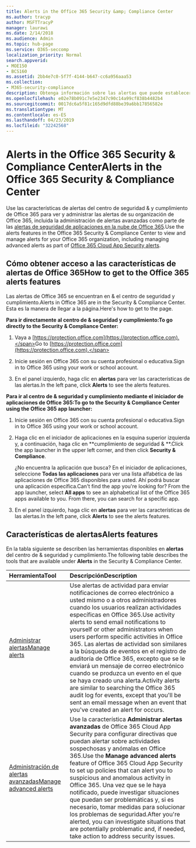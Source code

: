 ```yaml
---
title: Alerts in the Office 365 Security &amp; Compliance Center
ms.author: tracyp
author: MSFTTracyP
manager: laurawi
ms.date: 2/14/2018
ms.audience: Admin
ms.topic: hub-page
ms.service: O365-seccomp
localization_priority: Normal
search.appverid:
- MOE150
- BCS160
ms.assetid: 2bb4e7c0-5f7f-4144-b647-cc6a956aaa53
ms.collection:
- M365-security-compliance
description: Obtenga información sobre las alertas que puede establecer para ayudar con la seguridad en Office 365.
ms.openlocfilehash: e02e78b091c7e5e2347c90c14a99cf838b4482b4
ms.sourcegitcommit: 0017dc6a5f81c165d9dfd88be39a6bb17856582e
ms.translationtype: MT
ms.contentlocale: es-ES
ms.lasthandoff: 04/23/2019
ms.locfileid: "32242568"
---
```

# <a name="alerts-in-the-office-365-security-amp-compliance-center"></a><span data-ttu-id="d3133-103">Alerts in the Office 365 Security &amp; Compliance Center</span><span class="sxs-lookup"><span data-stu-id="d3133-103">Alerts in the Office 365 Security &amp; Compliance Center</span></span>

<span data-ttu-id="d3133-104">Use las características de alertas del centro de seguridad &amp; y cumplimiento de Office 365 para ver y administrar las alertas de su organización de Office 365, incluida la administración de alertas avanzadas como parte de las [alertas de seguridad de aplicaciones en la nube de Office 365](office-365-cas-overview.md).</span><span class="sxs-lookup"><span data-stu-id="d3133-104">Use the alerts features in the Office 365 Security &amp; Compliance Center to view and manage alerts for your Office 365 organization, including managing advanced alerts as part of [Office 365 Cloud App Security alerts](office-365-cas-overview.md).</span></span>
  
## <a name="how-to-get-to-the-office-365-alerts-features"></a><span data-ttu-id="d3133-105">Cómo obtener acceso a las características de alertas de Office 365</span><span class="sxs-lookup"><span data-stu-id="d3133-105">How to get to the Office 365 alerts features</span></span>

<span data-ttu-id="d3133-106">Las alertas de Office 365 se encuentran en &amp; el centro de seguridad y cumplimiento.</span><span class="sxs-lookup"><span data-stu-id="d3133-106">Alerts in Office 365 are in the Security &amp; Compliance Center.</span></span> <span data-ttu-id="d3133-107">Esta es la manera de llegar a la página.</span><span class="sxs-lookup"><span data-stu-id="d3133-107">Here's how to get to the page.</span></span>
  
 <span data-ttu-id="d3133-108">**Para ir directamente al centro de &amp; seguridad y cumplimiento:**</span><span class="sxs-lookup"><span data-stu-id="d3133-108">**To go directly to the Security &amp; Compliance Center:**</span></span>
  
1. <span data-ttu-id="d3133-109">Vaya a [https://protection.office.com](https://protection.office.com).</span><span class="sxs-lookup"><span data-stu-id="d3133-109">Go to [https://protection.office.com](https://protection.office.com).</span></span>
    
2. <span data-ttu-id="d3133-110">Inicie sesión en Office 365 con su cuenta profesional o educativa.</span><span class="sxs-lookup"><span data-stu-id="d3133-110">Sign in to Office 365 using your work or school account.</span></span> 
    
3. <span data-ttu-id="d3133-111">En el panel izquierdo, haga clic en **alertas** para ver las características de las alertas.</span><span class="sxs-lookup"><span data-stu-id="d3133-111">In the left pane, click **Alerts** to see the alerts features.</span></span> 
    
 <span data-ttu-id="d3133-112">**Para ir al centro de &amp; seguridad y cumplimiento mediante el iniciador de aplicaciones de Office 365:**</span><span class="sxs-lookup"><span data-stu-id="d3133-112">**To go to the Security &amp; Compliance Center using the Office 365 app launcher:**</span></span>
  
1. <span data-ttu-id="d3133-113">Inicie sesión en Office 365 con su cuenta profesional o educativa.</span><span class="sxs-lookup"><span data-stu-id="d3133-113">Sign in to Office 365 using your work or school account.</span></span> 
    
2. <span data-ttu-id="d3133-114">Haga clic en el iniciador de aplicaciones en la esquina superior izquierda y, a continuación, haga clic en \*\*cumplimiento de seguridad &amp; \*\*.</span><span class="sxs-lookup"><span data-stu-id="d3133-114">Click the app launcher  in the upper left corner, and then click **Security &amp; Compliance**.</span></span>
    
    <span data-ttu-id="d3133-p102">¿No encuentra la aplicación que busca? En el iniciador de aplicaciones, seleccione **Todas las aplicaciones** para ver una lista alfabética de las aplicaciones de Office 365 disponibles para usted. Ahí podrá buscar una aplicación específica.</span><span class="sxs-lookup"><span data-stu-id="d3133-p102">Can't find the app you're looking for? From the app launcher, select **All apps** to see an alphabetical list of the Office 365 apps available to you. From there, you can search for a specific app.</span></span> 
    
3. <span data-ttu-id="d3133-118">En el panel izquierdo, haga clic en **alertas** para ver las características de las alertas.</span><span class="sxs-lookup"><span data-stu-id="d3133-118">In the left pane, click **Alerts** to see the alerts features.</span></span> 
    
## <a name="alerts-features"></a><span data-ttu-id="d3133-119">Características de alertas</span><span class="sxs-lookup"><span data-stu-id="d3133-119">Alerts features</span></span>

<span data-ttu-id="d3133-120">En la tabla siguiente se describen las herramientas disponibles en **alertas** del centro de &amp; seguridad y cumplimiento.</span><span class="sxs-lookup"><span data-stu-id="d3133-120">The following table describes the tools that are available under **Alerts** in the Security &amp; Compliance Center.</span></span> 
  
|<span data-ttu-id="d3133-121">**Herramienta**</span><span class="sxs-lookup"><span data-stu-id="d3133-121">**Tool**</span></span>|<span data-ttu-id="d3133-122">**Descripción**</span><span class="sxs-lookup"><span data-stu-id="d3133-122">**Description**</span></span>|
|:-----|:-----|
|[<span data-ttu-id="d3133-123">Administrar alertas</span><span class="sxs-lookup"><span data-stu-id="d3133-123">Manage alerts</span></span>](create-activity-alerts.md) <br/> |<span data-ttu-id="d3133-124">Use alertas de actividad para enviar notificaciones de correo electrónico a usted mismo o a otros administradores cuando los usuarios realizan actividades específicas en Office 365.</span><span class="sxs-lookup"><span data-stu-id="d3133-124">Use activity alerts to send email notifications to yourself or other administrators when users perform specific activities in Office 365.</span></span> <span data-ttu-id="d3133-125">Las alertas de actividad son similares a la búsqueda de eventos en el registro de auditoría de Office 365, excepto que se le enviará un mensaje de correo electrónico cuando se produzca un evento en el que se haya creado una alerta.</span><span class="sxs-lookup"><span data-stu-id="d3133-125">Activity alerts are similar to searching the Office 365 audit log for events, except that you'll be sent an email message when an event that you've created an alert for occurs.</span></span>  <br/> |
|[<span data-ttu-id="d3133-126">Administración de alertas avanzadas</span><span class="sxs-lookup"><span data-stu-id="d3133-126">Manage advanced alerts </span></span>](office-365-cas-overview.md) <br/> |<span data-ttu-id="d3133-127">Use la característica **Administrar alertas avanzadas** de Office 365 Cloud App Security para configurar directivas que puedan alertar sobre actividades sospechosas y anómalas en Office 365.</span><span class="sxs-lookup"><span data-stu-id="d3133-127">Use the **Manage advanced alerts** feature of Office 365 Cloud App Security to set up policies that can alert you to suspicious and anomalous activity in Office 365.</span></span> <span data-ttu-id="d3133-128">Una vez que se le haya notificado, puede investigar situaciones que puedan ser problemáticas y, si es necesario, tomar medidas para solucionar los problemas de seguridad.</span><span class="sxs-lookup"><span data-stu-id="d3133-128">After you're alerted, you can investigate situations that are potentially problematic and, if needed, take action to address security issues.</span></span>  <br/> |
   

